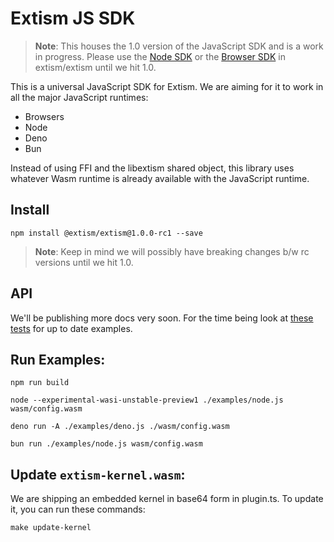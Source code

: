 # Extism JS SDK

> **Note**: This houses the 1.0 version of the JavaScript SDK and is a work in progress. Please use the [Node SDK](https://github.com/extism/extism/tree/main/node) or the [Browser SDK](https://github.com/extism/extism/tree/main/browser) in extism/extism until we hit 1.0.

This is a universal JavaScript SDK for Extism. We are aiming for it to work in all the major
JavaScript runtimes:

* Browsers
* Node
* Deno
* Bun

Instead of using FFI and the libextism shared object, this library uses whatever Wasm runtime is already available with the JavaScript runtime.


## Install

```
npm install @extism/extism@1.0.0-rc1 --save
```

> **Note**: Keep in mind we will possibly have breaking changes b/w rc versions until we hit 1.0.

## API

We'll be publishing more docs very soon. For the time being look at [these tests](src/tests/mod.test.ts)
for up to date examples.

## Run Examples:

```
npm run build

node --experimental-wasi-unstable-preview1 ./examples/node.js wasm/config.wasm

deno run -A ./examples/deno.js ./wasm/config.wasm

bun run ./examples/node.js wasm/config.wasm
```

## Update `extism-kernel.wasm`:

We are shipping an embedded kernel in base64 form in plugin.ts. To update it, you can run these commands:

```
make update-kernel
```
